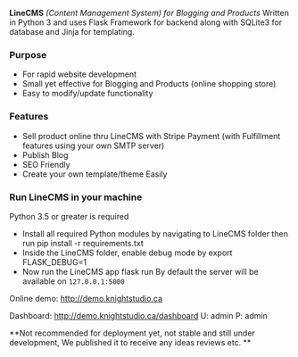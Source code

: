 **LineCMS** *(Content Management System) for Blogging and Products*
Written in Python 3 and uses Flask Framework for backend along with SQLite3 for database and Jinja for templating.

### Purpose 
- For rapid website development
- Small yet effective for Blogging and Products (online shopping store)
- Easy to modify/update functionality

### Features 
- Sell product online thru LineCMS with Stripe Payment (with Fulfillment features using your own SMTP server)
- Publish Blog
- SEO Friendly
- Create your own template/theme Easily

### Run LineCMS in your machine
Python  3.5 or greater is required
- Install all required Python modules by navigating to LineCMS folder then run 
		 pip install -r requirements.txt
- Inside the LineCMS folder, enable debug mode by
		 export FLASK_DEBUG=1
- Now run the LineCMS app
		 flask run
By default the server will be available on `127.0.0.1:5000`

Online demo:
http://demo.knightstudio.ca

Dashboard:
http://demo.knightstudio.ca/dashboard
U: admin   P: admin



**Not recommended for deployment yet, not stable and still under development, We published it to receive any ideas reviews etc.
**


